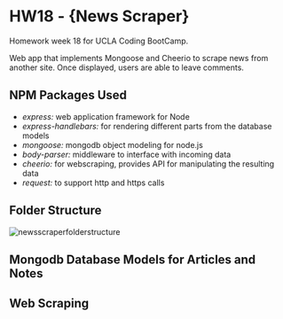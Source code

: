 # HW18 - {News Scraper}
Homework week 18 for UCLA Coding BootCamp.

Web app that implements Mongoose and Cheerio to scrape news from another site. Once displayed, users are able to leave comments.

## NPM Packages Used
* _express:_ web application framework for Node
* _express-handlebars:_ for rendering different parts from the database models
* _mongoose:_  mongodb object modeling for node.js
* _body-parser:_ middleware to interface with incoming data
* _cheerio:_ for webscraping, provides API for manipulating the resulting data
* _request:_  to support http and https calls

## Folder Structure
![newsscraperfolderstructure](https://user-images.githubusercontent.com/22284225/27058615-30407172-4f87-11e7-8e42-68fb9420d551.png)

## Mongodb Database Models for Articles and Notes

## Web Scraping